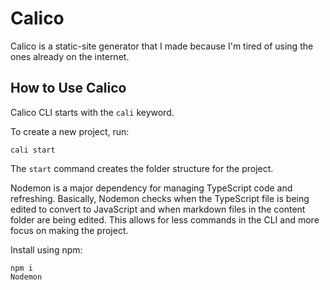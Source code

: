# Calico

Calico is a static-site generator that I made because I'm tired of using the ones already on the internet.

## How to Use Calico

Calico CLI starts with the ```cali``` keyword.

To create a new project, run:

```cali start```

The ```start``` command creates the folder structure for the project.

Nodemon is a major dependency for managing TypeScript code and refreshing. Basically, Nodemon checks when the TypeScript file is being edited to convert to JavaScript and when markdown files in the content folder are being edited. This allows for less commands in the CLI and more focus on making the project.

Install using npm:

```cli
npm i
Nodemon
```
